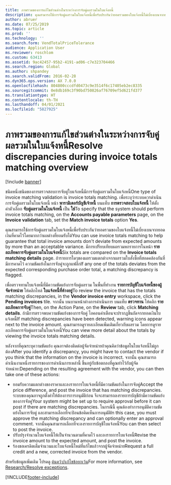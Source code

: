 ```yaml
---
title: ภาพรวมของการแก้ไขส่วนต่างในระหว่างการจับคู่ผลรวมในใบแจ้งหนี้
description: คุณสามารถใช้การจับคู่ผลรวมในใบแจ้งหนี้เพื่อรับประกันว่ายอดรวมของใบแจ้งหนี้ไม่เบี่ยงเบนจากยอดเงินที่คาดไว้โดยมากกว่าผลต่างที่ยอมรับได้
author: abruer
ms.date: 07/25/2019
ms.topic: article
ms.prod: ''
ms.technology: ''
ms.search.form: VendTotalPriceTolerance
audience: Application User
ms.reviewer: roschlom
ms.custom: 63413
ms.assetid: 9ac42457-95b2-4191-ad06-c7e323704466
ms.search.region: Global
ms.author: shpandey
ms.search.validFrom: 2016-02-28
ms.dyn365.ops.version: AX 7.0.0
ms.openlocfilehash: 804800cccdfd0473c9e3514f6c17405eb2ec8335
ms.sourcegitcommit: 0e8db169c3f90bd750826af76709ef5d621fd377
ms.translationtype: HT
ms.contentlocale: th-TH
ms.lasthandoff: 04/01/2021
ms.locfileid: "5827925"
---
```

# <a name="resolve-discrepancies-during-invoice-totals-matching-overview"></a><span data-ttu-id="5f34a-103">ภาพรวมของการแก้ไขส่วนต่างในระหว่างการจับคู่ผลรวมในใบแจ้งหนี้</span><span class="sxs-lookup"><span data-stu-id="5f34a-103">Resolve discrepancies during invoice totals matching overview</span></span>

[!include [banner](../includes/banner.md)]

<span data-ttu-id="5f34a-104">ชนิดหนึ่งชนิดของการตรวจสอบการจับคู่ใบแจ้งหนี้มีการจับคู่ผลรวมในใบแจ้งหนี้</span><span class="sxs-lookup"><span data-stu-id="5f34a-104">One type of invoice matching validation is invoice totals matching.</span></span> <span data-ttu-id="5f34a-105">เพื่อระบุว่าระบบควรดำเนินการจับคู่ผลรวมในใบแจ้งหนี้ หน้า **พารามิเตอร์บัญชีเจ้าหนี้** บนแท็บ **การตรวจสอบใบแจ้งหนี้** ให้ตั้งค่าตัวเลือก **จับคู่ผลรวมในใบแจ้งหนี้** เป็น **ใช่**</span><span class="sxs-lookup"><span data-stu-id="5f34a-105">To specify that the system should perform invoice totals matching, on the **Accounts payable parameters** page, on the **Invoice validation** tab, set the **Match invoice totals** option **Yes**.</span></span> 

<span data-ttu-id="5f34a-106">คุณสามารถใช้การจับคู่ผลรวมในใบแจ้งหนี้เพื่อรับประกันว่ายอดรวมของใบแจ้งหนี้ไม่เบี่ยงเบนจากยอดเงินที่คาดไว้โดยมากกว่าผลต่างที่ยอมรับได้</span><span class="sxs-lookup"><span data-stu-id="5f34a-106">You can use invoice totals matching to help guarantee that total invoice amounts don't deviate from expected amounts by more than an acceptable variance.</span></span> <span data-ttu-id="5f34a-107">มีการเปรียบเทียบผลรวมหกรายการในหน้า **รายละเอียดการจับคู่ผลรวมในใบแจ้งหนี้**</span><span class="sxs-lookup"><span data-stu-id="5f34a-107">Six totals are compared on the **Invoice totals matching details** page.</span></span> <span data-ttu-id="5f34a-108">ถ้ารายการใดๆของผลรวมแตกต่างจากผลรวมใบสั่งซื้อที่สอดคล้องกันที่มีการคาดไว้ ความขัดแย้งในการจับคู่จะถูกแฟล็ก</span><span class="sxs-lookup"><span data-stu-id="5f34a-108">If any one of the totals deviates from the expected corresponding purchase order total, a matching discrepancy is flagged.</span></span> 

<span data-ttu-id="5f34a-109">เพื่อตรวจทานใบแจ้งหนี้ที่มีความขัดแย้งการจับคู่ผลรวม ในพื้นที่ทำงาน **รายการบัญชีใบแจ้งหนี้ของผู้จัดจำหน่าย** ให้คลิกไทล์ **ใบแจ้งหนี้ที่ค้างอยู่**</span><span class="sxs-lookup"><span data-stu-id="5f34a-109">To review the invoice that has the totals matching discrepancies, in the **Vendor invoice entry** workspace, click the **Pending invoices** tile.</span></span> <span data-ttu-id="5f34a-110">จากนั้น บนบานหน้าต่างการดำเนินการ บนแท็บ **ตรวจทาน** ให้คลิก **รายละเอียดการจับคู่**</span><span class="sxs-lookup"><span data-stu-id="5f34a-110">Then, on the Action Pane, on the **Review** tab, click **Matching details**.</span></span> <span data-ttu-id="5f34a-111">ถ้ามีการตรวจพบความขัดแย้งของการจับคู่ ไอคอนคำเตือนจะปรากฏขึ้นถัดจากยอดเงินใบแจ้งหนี้</span><span class="sxs-lookup"><span data-stu-id="5f34a-111">If matching discrepancies have been detected, warning icons appear next to the invoice amount.</span></span> <span data-ttu-id="5f34a-112">คุณสามารถดูรายละเอียดเพิ่มเติมเกี่ยวกับผลรวม โดยการดูรายละเอียดการจับคู่ผลรวมในใบแจ้งหนี้</span><span class="sxs-lookup"><span data-stu-id="5f34a-112">You can view more detail about the totals by viewing the invoice totals matching details.</span></span> 

<span data-ttu-id="5f34a-113">หลังจากที่คุณระบุความขัดแย้ง คุณอาจต้องติดต่อผู้จัดจำหน่ายถ้าคุณคิดว่าข้อมูลในใบแจ้งหนี้ไม่ถูกต้อง</span><span class="sxs-lookup"><span data-stu-id="5f34a-113">After you identify a discrepancy, you might have to contact the vendor if you think that the information on the invoice is incorrect.</span></span> <span data-ttu-id="5f34a-114">จากนั้น คุณสามารถดำเนินงานหนึ่งรายการของการดำเนินการเหล่านี้ ขึ้นอยู่กับข้อตกลงที่คูณทำไว้กับผู้จัดจำหน่าย:</span><span class="sxs-lookup"><span data-stu-id="5f34a-114">Depending on the resulting agreement with the vendor, you can then take one of these actions:</span></span>

-   <span data-ttu-id="5f34a-115">ยอมรับความแตกต่างของราคาและลงรายการใบแจ้งหนี้ที่มีความขัดแย้งในการจับคู่</span><span class="sxs-lookup"><span data-stu-id="5f34a-115">Accept the price difference, and post the invoice that has matching discrepancies.</span></span> <span data-ttu-id="5f34a-116">ระบบของคุณอาจถูกตั้งค่าให้ต้องการการอนุมัติก่อน จึงจะสามารถลงรายการบัญชีถ้ามีความขัดแย้งของการจับคู่</span><span class="sxs-lookup"><span data-stu-id="5f34a-116">Your system might be set up to require approval before it can post if there are matching discrepancies.</span></span> <span data-ttu-id="5f34a-117">ในกรณีนี้ คุณต้องทำการอนุมัติความขัดแย้งในการจับคู่ และสามารถเลือกที่จะป้อนข้อคิดเห็นการอนุมัติ</span><span class="sxs-lookup"><span data-stu-id="5f34a-117">In this case, you must approve the matching discrepancy and can optionally enter an approval comment.</span></span> <span data-ttu-id="5f34a-118">จากนั้นคุณสามารถเลือกที่จะลงรายการบัญชีใบแจ้งหนี้</span><span class="sxs-lookup"><span data-stu-id="5f34a-118">You can then select to post the invoice.</span></span>
-   <span data-ttu-id="5f34a-119">ปรับปรุงจำนวนใบแจ้งหนี้ให้เป็นจำนวนตามที่คาดไว้ และลงรายการใบแจ้งหนี้</span><span class="sxs-lookup"><span data-stu-id="5f34a-119">Revise the invoice amount to the expected amount, and post the invoice.</span></span>
-   <span data-ttu-id="5f34a-120">ร้องขอเครดิตเต็มจำนวนและใบแจ้งหนี้ใหม่ที่แก้ไขแล้วจากผู้จัดจำหน่าย</span><span class="sxs-lookup"><span data-stu-id="5f34a-120">Request a full credit and a new, corrected invoice from the vendor.</span></span>

<span data-ttu-id="5f34a-121">สำหรับข้อมูลเพิ่มเติม โปรดดู [ค้นคว้า/แก้ไขข้อยกเว้น](tasks/research-resolve-exceptions.md)</span><span class="sxs-lookup"><span data-stu-id="5f34a-121">For more information, see [Research/Resolve exceptions](tasks/research-resolve-exceptions.md).</span></span>




[!INCLUDE[footer-include](../../includes/footer-banner.md)]